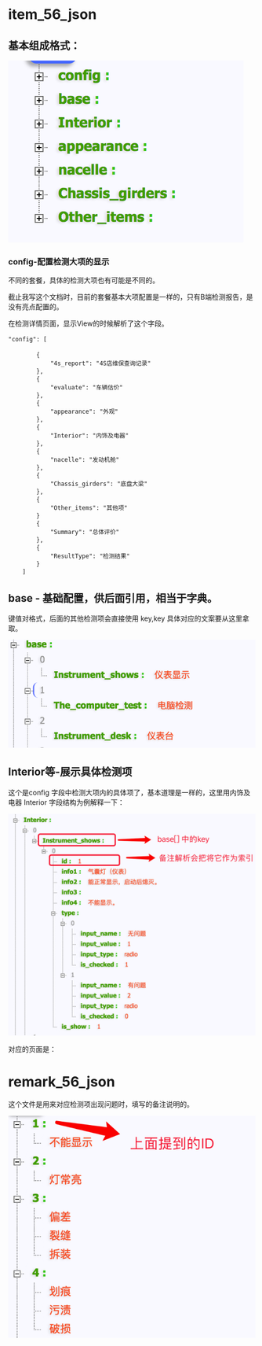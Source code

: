 
# item_56_json

## 基本组成格式：

![](http://raw.githubusercontent.com/DRPrincess/BlogImages/master/qiniu/1c03077b44be075e6220c6fe638ad00c.png)


### config-配置检测大项的显示

 不同的套餐，具体的检测大项也有可能是不同的。

 截止我写这个文档时，目前的套餐基本大项配置是一样的，只有B端检测报告，是没有亮点配置的。

 在检测详情页面，显示View的时候解析了这个字段。

```
"config": [

        {
            "4s_report": "4S店维保查询记录"
        },
        {
            "evaluate": "车辆估价"
        },
        {
            "appearance": "外观"
        },
        {
            "Interior": "内饰及电器"
        },
        {
            "nacelle": "发动机舱"
        },
        {
            "Chassis_girders": "底盘大梁"
        },
        {
            "Other_items": "其他项"
        }
        {
            "Summary": "总体评价"
        },
        {
            "ResultType": "检测结果"
        }
    ]

```

## base - 基础配置，供后面引用，相当于字典。

键值对格式，后面的其他检测项会直接使用 key,key 具体对应的文案要从这里拿取。

![](http://raw.githubusercontent.com/DRPrincess/BlogImages/master/qiniu/8bc275538d06066d8b1ca03e4be73877.png)


## Interior等-展示具体检测项

这个是config 字段中检测大项内的具体项了，基本道理是一样的，这里用内饰及电器 Interior 字段结构为例解释一下：

![](http://raw.githubusercontent.com/DRPrincess/BlogImages/master/qiniu/e7ecd95fbdd5bac146d038caa6980f5e.png)

对应的页面是：


# remark_56_json

这个文件是用来对应检测项出现问题时，填写的备注说明的。

![](http://raw.githubusercontent.com/DRPrincess/BlogImages/master/qiniu/96379bac0f0dde22092a96b18c990af4.png)
